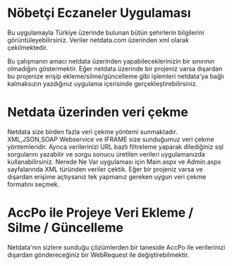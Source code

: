 Nöbetçi Eczaneler Uygulaması
=============
Bu uygulamayla Türkiye üzerinde bulunan bütün şehirlerin bilgilerini görüntüleyebilirsiniz. Veriler netdata.com üzerinden xml olarak çekilmektedir.

Bu çalışmanın amacı netdata üzerinden yapabileceklerinizin bir sınırının olmadığını göstermektir.
Eğer netdata üzerinde bir projeniz varsa dışardan bu projenize erişip ekleme/silme/güncelleme gibi işlemleri netdata'ya bağlı kalmaksızın yazdığınız uygulama içerisinde gerçekleştirebilirsiniz.

Netdata üzerinden veri çekme
=============
Netdata size birden fazla veri çekme yöntemi sunmaktadır. XML,JSON,SOAP Webservice ve IFRAME size sunduğumuz veri çekme yöntemleridir. Ayrıca verilerinizi URL bazlı filtreleme yaparak dilediğiniz sql sorgularını yazabilir ve sorgu sonucu üretilen verileri uygulamanızda kullanabilirsiniz. Nerede Ne Var uygulaması için Main.aspx ve Admin.aspx sayfalarında XML türünden veriler çektik. Eğer bir projeniz varsa ve dışardan erişime açtıysanız tek yapmanız gereken uygun veri çekme formatını seçmek.

AccPo ile Projeye Veri Ekleme / Silme / Güncelleme
=============
Netdata'nın sizlere sunduğu çözümlerden bir taneside AccPo ile verilerinizi dışardan göndereceğiniz bir WebRequest ile değiştirebilmektir.
